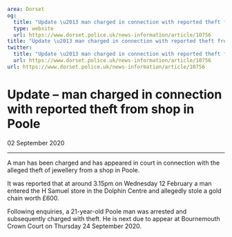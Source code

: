 ```yaml
area: Dorset
og:
  title: "Update \u2013 man charged in connection with reported theft from shop in Poole"
  type: website
  url: https://www.dorset.police.uk/news-information/article/10756
title: "Update \u2013 man charged in connection with reported theft from shop in Poole |"
twitter:
  title: "Update \u2013 man charged in connection with reported theft from shop in Poole"
  url: https://www.dorset.police.uk/news-information/article/10756
url: https://www.dorset.police.uk/news-information/article/10756
```

# Update – man charged in connection with reported theft from shop in Poole

02 September 2020

* * *

A man has been charged and has appeared in court in connection with the alleged theft of jewellery from a shop in Poole.

It was reported that at around 3.15pm on Wednesday 12 February a man entered the H Samuel store in the Dolphin Centre and allegedly stole a gold chain worth £600.

Following enquiries, a 21-year-old Poole man was arrested and subsequently charged with theft. He is next due to appear at Bournemouth Crown Court on Thursday 24 September 2020.
